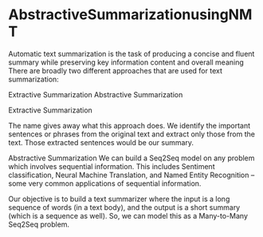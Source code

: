# AbstractiveSummarizationusingNMT
Automatic text summarization is the task of producing a concise and fluent summary while preserving key information content and overall meaning
There are broadly two different approaches that are used for text summarization:

Extractive Summarization
Abstractive Summarization


Extractive Summarization


The name gives away what this approach does. We identify the important sentences or phrases from the original text and extract only those from the text. Those extracted sentences would be our summary. 

Abstractive Summarization
We can build a Seq2Seq model on any problem which involves sequential information. This includes Sentiment classification, Neural Machine Translation, and Named Entity Recognition – some very common applications of sequential information.

Our objective is to build a text summarizer where the input is a long sequence of words (in a text body), and the output is a short summary (which is a sequence as well). So, we can model this as a Many-to-Many Seq2Seq problem.
